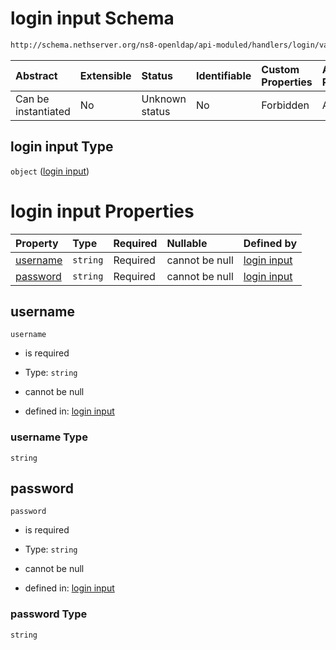 # login input Schema

```txt
http://schema.nethserver.org/ns8-openldap/api-moduled/handlers/login/validate-input.json
```



| Abstract            | Extensible | Status         | Identifiable | Custom Properties | Additional Properties | Access Restrictions | Defined In                                                              |
| :------------------ | :--------- | :------------- | :----------- | :---------------- | :-------------------- | :------------------ | :---------------------------------------------------------------------- |
| Can be instantiated | No         | Unknown status | No           | Forbidden         | Allowed               | none                | [validate-input.json](login/validate-input.json "open original schema") |

## login input Type

`object` ([login input](validate-input-1.md))

# login input Properties

| Property              | Type     | Required | Nullable       | Defined by                                                                                                                                                             |
| :-------------------- | :------- | :------- | :------------- | :--------------------------------------------------------------------------------------------------------------------------------------------------------------------- |
| [username](#username) | `string` | Required | cannot be null | [login input](validate-input-1-properties-username.md "http://schema.nethserver.org/ns8-openldap/api-moduled/handlers/login/validate-input.json#/properties/username") |
| [password](#password) | `string` | Required | cannot be null | [login input](validate-input-1-properties-password.md "http://schema.nethserver.org/ns8-openldap/api-moduled/handlers/login/validate-input.json#/properties/password") |

## username



`username`

*   is required

*   Type: `string`

*   cannot be null

*   defined in: [login input](validate-input-1-properties-username.md "http://schema.nethserver.org/ns8-openldap/api-moduled/handlers/login/validate-input.json#/properties/username")

### username Type

`string`

## password



`password`

*   is required

*   Type: `string`

*   cannot be null

*   defined in: [login input](validate-input-1-properties-password.md "http://schema.nethserver.org/ns8-openldap/api-moduled/handlers/login/validate-input.json#/properties/password")

### password Type

`string`
